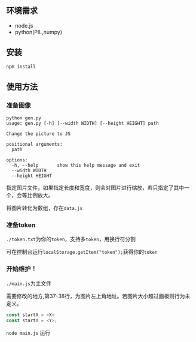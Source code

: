 ## 环境需求
- node.js
- python(PIL,numpy)

## 安装
```bash
npm install
```

## 使用方法
### 准备图像
```
python gen.py
usage: gen.py [-h] [--width WIDTH] [--height HEIGHT] path

Change the picture to JS

positional arguments:
  path

options:
  -h, --help       show this help message and exit
  --width WIDTH
  --height HEIGHT
```
指定图片文件，如果指定长度和宽度，则会对图片进行缩放，若只指定了其中一个，会等比例放大。

将图片转化为数组，存在`data.js`

### 准备token

`./token.txt`为你的`token`，支持多`token`，用换行符分割

可在控制台运行`localStorage.getItem("token");`获得你的`token`

### 开始维护！

`./main.js`为主文件

需要修改的地方,第37-38行，为图片左上角地址。若图片大小超过画板则行为未定义。
```js
const startX = <X>
const startY = <Y>;
```

`node main.js` 运行

